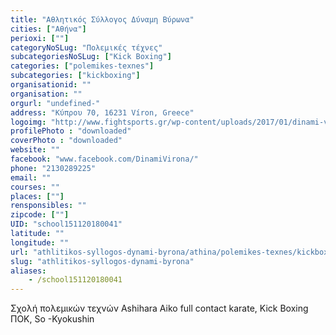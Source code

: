 ```yaml
---
title: "Αθλητικός Σύλλογος Δύναμη Βύρωνα"
cities: ["Αθήνα"]
perioxi: [""]
categoryNoSLug: "Πολεμικές τέχνες"
subcategoriesNoSLug: ["Kick Boxing"]
categories: ["polemikes-texnes"]
subcategories: ["kickboxing"]
organisationid: ""
organisation: ""
orgurl: "undefined-"
address: "Κύπρου 70, 16231 Víron, Greece"
logoimg: "http://www.fightsports.gr/wp-content/uploads/2017/01/dinami-virona-logo.jpg"
profilePhoto : "downloaded"
coverPhoto : "downloaded"
website: ""
facebook: "www.facebook.com/DinamiVirona/"
phone: "2130289225"
email: ""
courses: ""
places: [""]
rensponsibles: ""
zipcode: [""]
UID: "school151120180041"
latitude: ""
longitude: ""
url: "athlitikos-syllogos-dynami-byrona/athina/polemikes-texnes/kickboxing"
slug: "athlitikos-syllogos-dynami-byrona"
aliases:
    - /school151120180041
---
```



Σχολή πολεμικών τεχνών Ashihara Aiko full contact karate, Kick Boxing ΠΟΚ, So -Kyokushin

